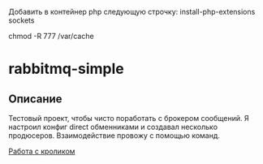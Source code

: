 Добавить в контейнер php следующую строчку:
install-php-extensions sockets

chmod -R 777 /var/cache

# rabbitmq-simple

## Описание
Тестовый проект, чтобы чисто поработать с брокером сообщений.
Я настроил конфиг direct обменниками и создавал несколько продюсеров.
Взаимодействие провожу с помощью команд.

[Работа с кроликом](docs/RABBIT_WORKS.md)
